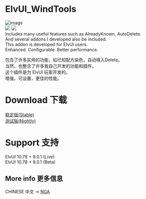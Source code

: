 # ElvUI_WindTools
![image]( https://github.com/fang2hou/ElvUI_WindTools/blob/beta/Title.png)  
![](https://img.shields.io/badge/ElvUI-10.78-blue.svg?longCache=true&style=flat) ![](https://img.shields.io/badge/Version-1.1.4-green.svg?longCache=true&style=flat)  
Includes many useful features such as AlreadyKnown, AutoDelete.  
And several addons I developed also be included.  
This addon is developed for ElvUI users.  
Enhanced. Configurable. Better performance.  

包含了许多实用的功能，如已知配方染色，自动填入Delete。  
当然，也整合了许多我自己开发的功能和插件。  
这个插件是为 ElvUI 玩家开发的。  
增强，可设置，更佳的性能。

# Download 下载
[稳定版(Stable)](https://github.com/fang2hou/ElvUI_WindTools/archive/master.zip)  
[测试版(Nightly)](https://github.com/fang2hou/ElvUI_WindTools/archive/beta.zip)  

# Support 支持
ElvUI 10.78 + 8.0.1 (Live)  
ElvUI 10.78 + 8.0.1 (Beta)

## More info 更多信息
CHINESE 中文 → [NGA](http://bbs.ngacn.cc/read.php?tid=12142815)